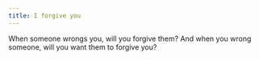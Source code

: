 ```yaml
---
title: I forgive you
---
```


When someone wrongs you, will you forgive them? And when you wrong someone, will you want them to forgive you?
